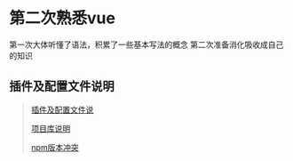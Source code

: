 # 第二次熟悉vue

第一次大体听懂了语法，积累了一些基本写法的概念
第二次准备消化吸收成自己的知识

## 插件及配置文件说明

> [插件及配置文件说](note/插件及配置文件说明.md)
>
> [项目库说明](note/项目库说明.md)
>
> [npm版本冲突](note/npm版本冲突.md)
